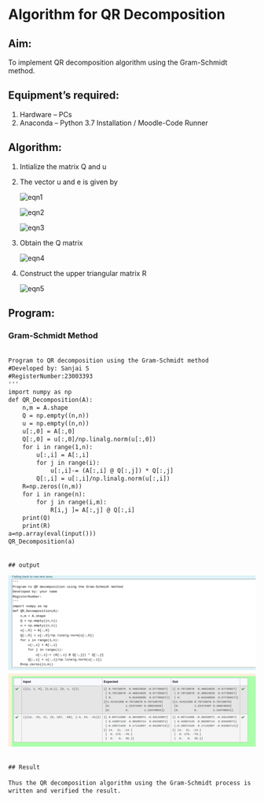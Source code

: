 # Algorithm for QR Decomposition

## Aim:

To implement QR decomposition algorithm using the Gram-Schmidt method.

## Equipment’s required:

1.	Hardware – PCs
2.	Anaconda – Python 3.7 Installation / Moodle-Code Runner

## Algorithm:

1.	Intialize the matrix Q and u

2.	The vector u and e is given by

    ![eqn1](./ex4.jpg)

    ![eqn2](./ex6.jpg)

    ![eqn3](./ex3.jpg)

3.	Obtain the Q matrix   

    ![eqn4](./ex1.jpg)

4.	Construct the upper triangular matrix R

    ![eqn5](./ex2.jpg)

## Program:

### Gram-Schmidt Method
```

Program to QR decomposition using the Gram-Schmidt method
#Developed by: Sanjai S
#RegisterNumber:23003393
'''
import numpy as np
def QR_Decomposition(A):
    n,m = A.shape
    Q = np.empty((n,n))
    u = np.empty((n,n))
    u[:,0] = A[:,0]
    Q[:,0] = u[:,0]/np.linalg.norm(u[:,0])
    for i in range(1,n):
        u[:,i] = A[:,i]
        for j in range(i):
            u[:,i]-= (A[:,i] @ Q[:,j]) * Q[:,j]
        Q[:,i] = u[:,i]/np.linalg.norm(u[:,i])
    R=np.zeros((n,m))    
    for i in range(n):
        for j in range(i,m):
            R[i,j ]= A[:,j] @ Q[:,i]
    print(Q)
    print(R)
a=np.array(eval(input()))
QR_Decomposition(a)


## output
```
![](./qr.png)
```

## Result

Thus the QR decomposition algorithm using the Gram-Schmidt process is written and verified the result.
